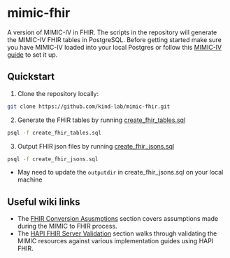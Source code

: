 # mimic-fhir
A version of MIMIC-IV in FHIR. The scripts in the repository will generate the MIMIC-IV FHIR tables in PostgreSQL. Before getting started make sure you have MIMIC-IV loaded into your local Postgres or follow this [MIMIC-IV guide](https://github.com/MIT-LCP/mimic-code/tree/main/mimic-iv/buildmimic/postgres) to set it up.

## Quickstart
1. Clone the repository locally:
```sh
git clone https://github.com/kind-lab/mimic-fhir.git
```
2. Generate the FHIR tables by running [create_fhir_tables.sql](https://github.com/kind-lab/mimic-fhir/blob/mimic-iv-on-fhir/sql/create_fhir_tables.sql) 
```sh
psql -f create_fhir_tables.sql
```
3. Output FHIR json files by running [create_fhir_jsons.sql](https://github.com/kind-lab/mimic-fhir/blob/mimic-iv-on-fhir/sql/create_fhir_jsons.sql)
```sh
psql -f create_fhir_jsons.sql
```
  - May need to update the `outputdir` in create_fhir_jsons.sql on your local machine



## Useful wiki links
- The [FHIR Conversion Asusmptions](https://github.com/kind-lab/mimic-fhir/wiki/FHIR-Conversion-Assumptions) section covers assumptions made during the MIMIC to FHIR process.
- The [HAPI FHIR Server Validation](https://github.com/kind-lab/mimic-fhir/wiki/HAPI-FHIR-Server-Validation) section walks through validating the MIMIC resources against various implementation guides using HAPI FHIR.
